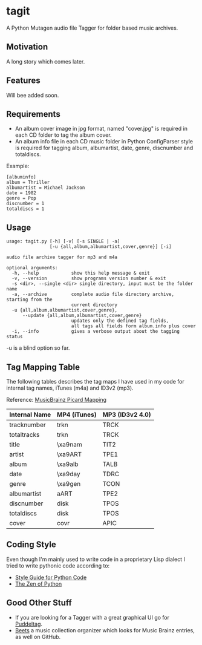 tagit
=====

A Python Mutagen audio file Tagger for folder based music archives.

Motivation
----------
A long story which comes later.

Features
--------
Will bee added soon.

Requirements
------------
- An album cover image in jpg format, named "cover.jpg" is required in each CD folder
  to tag the album cover.
- An album info file in each CD music folder in Python ConfigParser style is
required for tagging album, albumartist, date, genre, discnumber and totaldiscs.

Example:
```
[albuminfo]
album = Thriller
albumartist = Michael Jackson
date = 1982
genre = Pop
discnumber = 1
totaldiscs = 1
```

Usage
-----
```
usage: tagit.py [-h] [-v] [-s SINGLE | -a]
                [-u {all,album,albumartist,cover,genre}] [-i]

audio file archive tagger for mp3 and m4a

optional arguments:
  -h, --help            show this help message & exit
  -v, --version         show programs version number & exit
  -s <dir>, --single <dir> single directory, input must be the folder name
  -a, --archive         complete audio file directory archive, starting from the 
                        current directory
  -u {all,album,albumartist,cover,genre}, 
      --update {all,album,albumartist,cover,genre}
                        updates only the defined tag fields, 
                        all tags all fields form album.info plus cover
  -i, --info            gives a verbose output about the tagging status
```
-u is a blind option so far.


Tag Mapping Table
-----------------

The following tables describes the tag maps I have used in my code
for internal tag names, iTunes (m4a) and ID3v2 (mp3).

Reference: [MusicBrainz Picard Mapping]

| Internal Name | MP4 (iTunes) | MP3 (ID3v2 4.0) 
|---------------|--------------|-----------------
| tracknumber   | trkn         | TRCK            
| totaltracks   | trkn         | TRCK         
| title         | \xa9nam      | TIT2       
| artist        | \xa9ART      | TPE1
| album         | \xa9alb      | TALB        
| date          | \xa9day      | TDRC        
| genre         | \xa9gen      | TCON
| albumartist   | aART         | TPE2          
| discnumber    | disk         | TPOS
| totaldiscs    | disk         | TPOS
| cover         | covr         | APIC


Coding Style
------------
Even though I'm mainly used to write code in a proprietary Lisp dialect
I tried to write pythonic code according to:
- [Style Guide for Python Code]
- [The Zen of Python]


Good Other Stuff
----------------
- If you are looking for a Tagger with a great graphical UI
  go for [Puddeltag].
- [Beets] a music collection organizer which looks for Music Brainz entries, as well on GitHub.

[MusicBrainz Picard Mapping]:https://musicbrainz.org/doc/MusicBrainz_Picard/Tags/Mapping
[Style Guide for Python Code]:http://legacy.python.org/dev/peps/pep-0008/
[The Zen of Python]:http://legacy.python.org/dev/peps/pep-0020/
[Puddeltag]:http://puddletag.sourceforge.net/
[Beets]:http://beets.radbox.org/

